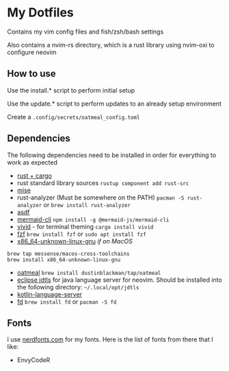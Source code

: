 # My Dotfiles

Contains my vim config files and fish/zsh/bash settings

Also contains a nvim-rs directory, which is a rust library using nvim-oxi to configure neovim

## How to use
Use the install.* script to perform initial setup

Use the update.* script to perform updates to an already setup environment

Create a `.config/secrets/oatmeal_config.toml`

## Dependencies

The following dependencies need to be installed in order for everything to work as expected

- [rust + cargo](https://rustup.rs/) 
- rust standard library sources
`rustup component add rust-src`
- [mise](https://asdf-vm.com/guide/getting-started.html)
- rust-analyzer (Must be somewhere on the PATH)
`pacman -S rust-analyzer` or `brew install rust-analyzer`
- [asdf](https://asdf-vm.com/guide/getting-started.html)
- [mermaid-cli](https://github.com/mermaid-js/mermaid-cli?tab=readme-ov-file#installation) 
`npm install -g @mermaid-js/mermaid-cli`
- [vivid](https://github.com/sharkdp/vivid?tab=readme-ov-file#installation) - for terminal theming 
`cargo install vivid`
- [fzf](https://github.com/junegunn/fzf?tab=readme-ov-file#installation)
`brew install fzf` or `sudo apt install fzf`
- [x86_64-unknown-linux-gnu](https://github.com/messense/homebrew-macos-cross-toolchains/tree/main?tab=readme-ov-file#macos-cross-toolchains) *if on MacOS*
```
brew tap messense/macos-cross-toolchains
brew install x86_64-unknown-linux-gnu
```
- [oatmeal](https://github.com/dustinblackman/oatmeal?tab=readme-ov-file#install)
`brew install dustinblackman/tap/oatmeal`
- [eclipse jdtls](https://github.com/eclipse-jdtls/eclipse.jdt.ls#installation) for java language server for neovim. Should be installed into the following directory: `~/.local/opt/jdtls`
- [kotlin-language-server](https://github.com/fwcd/kotlin-language-server)
- [fd](https://github.com/sharkdp/fd?tab=readme-ov-file#installation)
`brew install fd` or `pacman -S fd`

## Fonts

I use [nerdfonts.com](https://www.nerdfonts.com/font-downloads) for my fonts. Here is the list of fonts from there that I like:

- EnvyCodeR
